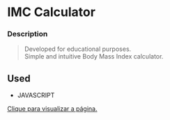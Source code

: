 # IMC Calculator

### Description

> Developed for educational purposes. <br/>
> Simple and intuitive Body Mass Index calculator.

## Used
  - JAVASCRIPT

<a href="https://3lucasrs.github.io/imc-calculator/">Clique para visualizar a página.</a>
